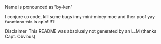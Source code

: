 Name is pronounced as "by-ken"

I conjure up code, kill some bugs inny-mini-miney-moe and then poof yay functions this is epic!!!!1!

Disclaimer: This README was absolutely not generated by an LLM (thanks Capt. Obvious)
